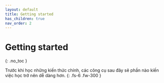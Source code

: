 ```yaml
---
layout: default
title: Getting started
has_children: true
nav_order: 2
---
```


<!-- markdownlint-disable MD022 MD025-->
# Getting started
{: .no_toc }
<!-- markdownlint-enable MD022 MD025-->

Trước khi học những kiến thức chính, các công cụ sau đây sẽ phần nào kiến việc học trở nên dễ dàng hơn.
{: .fs-6 .fw-300 }
